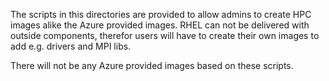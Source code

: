 The scripts in this directories are provided to allow admins to create HPC images alike the Azure provided images. 
RHEL can not be delivered with outside components, therefor users will have to create their own images to add e.g. drivers and MPI libs.  

There will not be any Azure provided images based on these scripts.
